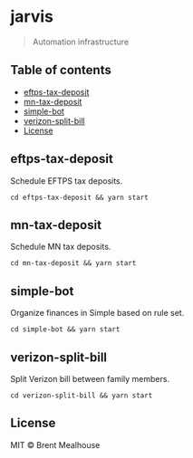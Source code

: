 # jarvis

> Automation infrastructure

## Table of contents

- [eftps-tax-deposit](#eftps-tax-deposit)
- [mn-tax-deposit](#mn-tax-deposit)
- [simple-bot](#simple-bot)
- [verizon-split-bill](#verizon-split-bill)
- [License](#license)

## eftps-tax-deposit

Schedule EFTPS tax deposits.

```shell
cd eftps-tax-deposit && yarn start
```

## mn-tax-deposit

Schedule MN tax deposits.

```shell
cd mn-tax-deposit && yarn start
```

## simple-bot

Organize finances in Simple based on rule set.

```shell
cd simple-bot && yarn start
```

## verizon-split-bill

Split Verizon bill between family members.

```shell
cd verizon-split-bill && yarn start
```

## License

MIT © Brent Mealhouse
